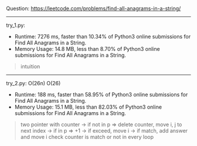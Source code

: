 Question: https://leetcode.com/problems/find-all-anagrams-in-a-string/

---

try_1.py:
* Runtime: 7276 ms, faster than 10.34% of Python3 online submissions for Find All Anagrams in a String.
* Memory Usage: 14.8 MB, less than 8.70% of Python3 online submissions for Find All Anagrams in a String.

> intuition

---

try_2.py: O(26n) O(26)

* Runtime: 188 ms, faster than 58.95% of Python3 online submissions for Find All Anagrams in a String.
* Memory Usage: 15.1 MB, less than 82.03% of Python3 online submissions for Find All Anagrams in a String.

> two pointer with counter
> 	-> if not in p => delete counter, move i, j to next index
>	-> if in p => +1
> 	-> if exceed, move i
> 		-> if match, add answer and move i
> 	check counter is match or not in every loop